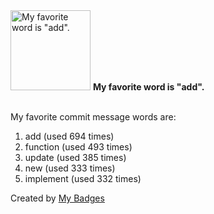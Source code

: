 <img src="https://my-badges.github.io/my-badges/favorite-word.png" alt="My favorite word is &quot;add&quot;." title="My favorite word is &quot;add&quot;." width="128">
<strong>My favorite word is &quot;add&quot;.</strong>
<br><br>

My favorite commit message words are:

1. add (used 694 times)
2. function (used 493 times)
3. update (used 385 times)
4. new (used 333 times)
5. implement (used 332 times)


Created by <a href="https://github.com/my-badges/my-badges">My Badges</a>